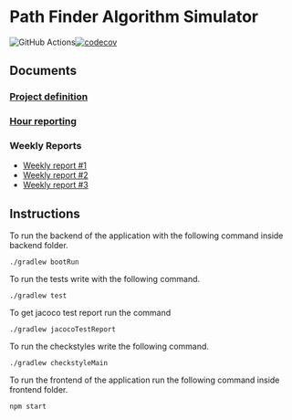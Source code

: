 <h1>Path Finder Algorithm Simulator</h1>

![GitHub Actions](https://github.com/Branuz/Algorithm-project-2022/workflows/Java%20CI%20with%20Gradle/badge.svg)[![codecov](https://codecov.io/gh/Branuz/Algorithm-project-2022/branch/main/graph/badge.svg?token=8IPR12EK76)](https://codecov.io/gh/Branuz/Algorithm-project-2022)

<h2>Documents</h2>

### [Project definition](https://github.com/Branuz/Algorithm-project-2022/blob/main/documentation/project_definition.md)
### [Hour reporting](https://github.com/Branuz/Algorithm-project-2022/blob/main/documentation/hour_reporting.md)

### Weekly Reports

* [Weekly report #1](https://github.com/Branuz/Algorithm-project-2022/blob/main/documentation/progress_report_week_1.md)
* [Weekly report #2](https://github.com/Branuz/Algorithm-project-2022/blob/main/documentation/progress_report_week_2.md)
* [Weekly report #3](https://github.com/Branuz/Algorithm-project-2022/blob/main/documentation/progress_report_week_3.md)

<h2>Instructions</h2>

To run the backend of the application with the following command inside backend folder.

```
./gradlew bootRun
```

To run the tests write with the following command.
  
```
./gradlew test
```
To get jacoco test report run the command

```
./gradlew jacocoTestReport
```

To run the checkstyles write the following command.

```
./gradlew checkstyleMain
```

To run the frontend of the application run the following command inside frontend folder.

```
npm start
```
